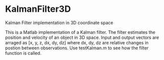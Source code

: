 # KalmanFilter3D
Kalman Filter implementation in 3D coordinate space

This is a Matlab implementation of a Kalman filter. The filter estimates the position and velocity of an object in 3D space.
Input and output vectors are arraged as [x, y, z, dx, dy, dz] where dx, dy, dz are relative changes in postion between observations.
Use testKalman.m to see how the filter function is called. 
